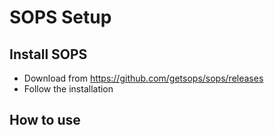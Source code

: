 # SOPS Setup

## Install SOPS
- Download from https://github.com/getsops/sops/releases
- Follow the installation

## How to use